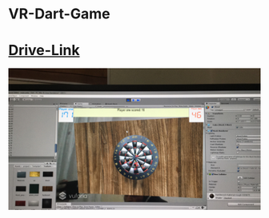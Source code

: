 # VR-Dart-Game

# [Drive-Link](https://drive.google.com/file/d/1-3yPUxO4TyUiVl5jYSTkHcFCZ-AyTfxH/view?usp=sharing)

![Dart Game Preview](https://github.com/DenizBabat/VR-Dart-Game/blob/main/dart1.JPG)
